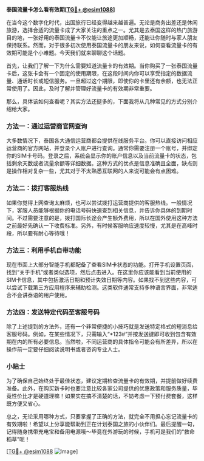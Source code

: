**泰国流量卡怎么看有效期[[TG💪+ @esim1088](https://t.me/s/esim1088)]**

在当今这个数字化时代，出国旅行已经变得越来越普遍。无论是商务出差还是休闲旅游，选择合适的流量卡成了大家关注的重点之一。尤其是去泰国这样的热门旅游目的地，一张好用的泰国流量卡不仅能让旅途更加顺畅，还能让你随时与家人朋友保持联系。然而，对于很多初次使用泰国流量卡的朋友来说，如何查看流量卡的有效期可能是个小难题。今天我们就来聊聊这个话题。

首先，让我们了解一下为什么需要知道流量卡的有效期。当你购买了一张泰国流量卡后，这张卡会有一个固定的使用期限，在这段时间内你可以享受指定的数据流量、通话时长或短信服务。一旦超过这个期限，即使你的卡里还有余额，也无法正常使用了。因此，及时了解并管理好流量卡的有效期非常重要。

那么，具体该如何查看呢？其实方法还挺多的，下面我将从几种常见的方式分别介绍给大家。

### 方法一：通过运营商官网查询

大多数情况下，泰国各大通信运营商都会提供在线服务平台。你可以直接访问相应运营商的官方网站，并登录个人账户进行查询。通常你需要注册一个账号，并绑定你的SIM卡号码。登录之后，系统会显示你的账户信息以及当前流量卡的状态，包括剩余天数或者流量余额等详细数据。这种方式的优点是信息准确且全面，缺点则是操作相对复杂一些，尤其对于不太熟悉互联网的人来说可能会有点困难。

### 方法二：拨打客服热线

如果你觉得上网查询太麻烦，也可以尝试拨打运营商提供的客服热线。一般情况下，客服人员能够根据你的电话号码快速查到相关信息，并告诉你具体的到期时间。不过需要注意的是，拨打国际长途会产生额外费用，所以在国外使用这种方法之前最好先确认一下收费标准。另外，有时候客服响应速度较慢，尤其是在高峰时段，所以要有耐心等待哦！

### 方法三：利用手机自带功能

现在市面上大部分智能手机都配备了查看SIM卡状态的功能。打开手机设置页面，找到“关于手机”或者类似选项，然后点击进入。在这里你应该能看到当前使用的SIM卡信息，其中包括激活日期和预计失效日期等内容。如果找不到这些内容，可以尝试下载第三方应用程序来辅助检测。这类软件通常支持多种语言界面，非常适合不会讲泰语的用户使用。

### 方法四：发送特定代码至客服号码

除了上述提到的方法外，还有一个非常便捷的小技巧就是发送特定格式的短消息给客服号码。例如，在某些情况下，只需输入“*123#”并按发送键即可收到包含有效期在内的所有必要信息。当然啦，不同运营商的具体指令可能会有所差异，所以在操作前一定要仔细阅读说明书或者咨询专业人士。

### 小贴士

为了确保自己始终处于最佳状态，建议定期检查流量卡的有效期，并提前做好续费准备。此外，在购买新卡时也要注意比较各家公司提供的优惠政策和服务质量，毕竟性价比才是硬道理嘛！如果实在搞不清楚的话，不妨考虑一下预付费套餐，这样既方便又省心。

总之，无论采用哪种方式，只要掌握了正确的方法，就完全不用担心忘记流量卡的有效期啦！希望以上分享能帮助到正在计划泰国之旅的小伙伴们。最后提醒一句，记得随身携带充电宝和备用电源哦～毕竟在外游玩的时候，手机可是我们的“救命稻草”呢！

[[TG💪+ @esim1088](https://t.me/s/esim1088) ![Image](https://i.postimg.cc/4NQfJmqS/Snipaste-2025-05-13-00-14-12.png)]